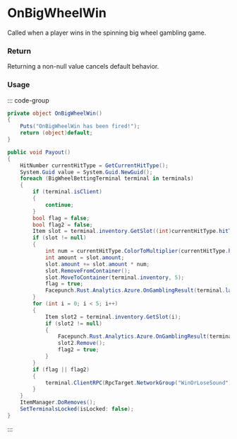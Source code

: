 # OnBigWheelWin
<Badge type="info" text="Entity"/><Badge type="danger" text="Carbon Compatible"/><Badge type="warning" text="Oxide Compatible"/>
Called when a player wins in the spinning big wheel gambling game.

### Return
Returning a non-null value cancels default behavior.

### Usage
::: code-group
```csharp [Example]
private object OnBigWheelWin()
{
	Puts("OnBigWheelWin has been fired!");
	return (object)default;
}
```
```csharp [Source — Assembly-CSharp @ BigWheelGame]
public void Payout()
{
	HitNumber currentHitType = GetCurrentHitType();
	System.Guid value = System.Guid.NewGuid();
	foreach (BigWheelBettingTerminal terminal in terminals)
	{
		if (terminal.isClient)
		{
			continue;
		}
		bool flag = false;
		bool flag2 = false;
		Item slot = terminal.inventory.GetSlot((int)currentHitType.hitType);
		if (slot != null)
		{
			int num = currentHitType.ColorToMultiplier(currentHitType.hitType);
			int amount = slot.amount;
			slot.amount += slot.amount * num;
			slot.RemoveFromContainer();
			slot.MoveToContainer(terminal.inventory, 5);
			flag = true;
			Facepunch.Rust.Analytics.Azure.OnGamblingResult(terminal.lastPlayer, terminal, amount, slot.amount, value);
		}
		for (int i = 0; i < 5; i++)
		{
			Item slot2 = terminal.inventory.GetSlot(i);
			if (slot2 != null)
			{
				Facepunch.Rust.Analytics.Azure.OnGamblingResult(terminal.lastPlayer, terminal, slot2.amount, 0, value);
				slot2.Remove();
				flag2 = true;
			}
		}
		if (flag || flag2)
		{
			terminal.ClientRPC(RpcTarget.NetworkGroup("WinOrLoseSound"), flag);
		}
	}
	ItemManager.DoRemoves();
	SetTerminalsLocked(isLocked: false);
}

```
:::
